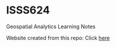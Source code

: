 # ISSS624
Geospatial Analytics Learning Notes 

Website created from this repo: Click [here](www.isss624bw.netlify.app)
